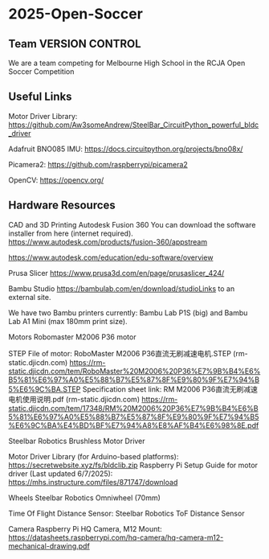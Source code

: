 # 2025-Open-Soccer

## Team VERSION CONTROL
We are a team competing for Melbourne High School in the RCJA Open Soccer Competition

Useful Links
---
Motor Driver Library: https://github.com/Aw3someAndrew/SteelBar_CircuitPython_powerful_bldc_driver

Adafruit BNO085 IMU: https://docs.circuitpython.org/projects/bno08x/

Picamera2: https://github.com/raspberrypi/picamera2

OpenCV: https://opencv.org/

**Hardware Resources**
---
CAD and 3D Printing
Autodesk Fusion 360
You can download the software installer from here (internet required). https://www.autodesk.com/products/fusion-360/appstream

https://www.autodesk.com/education/edu-software/overview

Prusa Slicer
https://www.prusa3d.com/en/page/prusaslicer_424/

Bambu Studio
https://bambulab.com/en/download/studioLinks to an external site.

We have two Bambu printers currently: Bambu Lab P1S (big) and Bambu Lab A1 Mini (max 180mm print size).

Motors
Robomaster M2006 P36 motor

STEP File of motor: RoboMaster M2006 P36直流无刷减速电机.STEP (rm-static.djicdn.com)
https://rm-static.djicdn.com/tem/RoboMaster%20M2006%20P36%E7%9B%B4%E6%B5%81%E6%97%A0%E5%88%B7%E5%87%8F%E9%80%9F%E7%94%B5%E6%9C%BA.STEP
Specification sheet link: RM M2006 P36直流无刷减速电机使用说明.pdf (rm-static.djicdn.com)
https://rm-static.djicdn.com/tem/17348/RM%20M2006%20P36%E7%9B%B4%E6%B5%81%E6%97%A0%E5%88%B7%E5%87%8F%E9%80%9F%E7%94%B5%E6%9C%BA%E4%BD%BF%E7%94%A8%E8%AF%B4%E6%98%8E.pdf

Steelbar Robotics Brushless Motor Driver

Motor Driver Library (for Arduino-based platforms): https://secretwebsite.xyz/fs/bldclib.zip
Raspberry Pi Setup Guide for motor driver (Last updated 6/7/2025): https://mhs.instructure.com/files/871747/download

Wheels
Steelbar Robotics Omniwheel (70mm)
 
Time Of Flight Distance Sensor:
Steelbar Robotics ToF Distance Sensor

Camera
Raspberry Pi HQ Camera, M12 Mount: https://datasheets.raspberrypi.com/hq-camera/hq-camera-m12-mechanical-drawing.pdf
 
